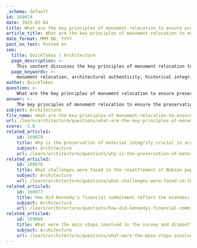 ```yaml
---
_schema: default
id: 169074
date: 2025-02-04
title: What are the key principles of monument relocation to ensure preservation of architectural authenticity?
article_title: What are the key principles of monument relocation to ensure preservation of architectural authenticity?
date_format: MMM DD, YYYY
post_on_text: Posted on
seo:
  title: QuickTakes | Architecture
  page_description: >-
    This content discusses the key principles of monument relocation to preserve architectural authenticity, emphasizing historical integrity, cultural significance, and ethical considerations.
  page_keywords: >-
    monument relocation, architectural authenticity, historical integrity, cultural significance, minimal intervention, documentation, reconstruction, environmental considerations, legal frameworks, community engagement, post-relocation monitoring
author: QuickTakes
question: >-
    What are the key principles of monument relocation to ensure preservation of architectural authenticity?
answer: >-
    The key principles of monument relocation to ensure the preservation of architectural authenticity are rooted in a careful balance between ethical considerations, historical integrity, and practical necessities. Here are the main principles:\n\n1. **Historical Integrity**: The primary concern in monument relocation is to maintain the historical context and significance of the structure. Relocation should only be considered when the original site is threatened, and the new location must allow for the monument's historical narrative to remain intact.\n\n2. **Cultural Significance**: Understanding the cultural importance of the monument is crucial. The relocation process should involve consultation with local communities and stakeholders to ensure that the cultural values associated with the monument are respected and preserved.\n\n3. **Minimal Intervention**: The principle of minimal intervention advocates for the least invasive methods of relocation. This means that if a monument must be moved, it should be done in a way that preserves as much of its original material and structure as possible.\n\n4. **Documentation and Research**: Prior to relocation, thorough documentation and research should be conducted. This includes detailed surveys, historical studies, and architectural analyses to ensure that the relocation process is informed and respectful of the monument's original characteristics.\n\n5. **Reconstruction and Authenticity**: If reconstruction is necessary, it should be based on accurate historical data to ensure that the relocated monument retains its authenticity. This may involve using original materials or techniques that reflect the monument's original construction.\n\n6. **Environmental Considerations**: The new site should be chosen with environmental factors in mind, ensuring that the relocated monument can be preserved in a suitable climate and landscape that mirrors its original setting as closely as possible.\n\n7. **Legal and Ethical Frameworks**: Adhering to international guidelines and ethical frameworks, such as those established by UNESCO, is essential. These frameworks provide a basis for making informed decisions about the relocation of cultural heritage.\n\n8. **Community Engagement**: Engaging with local communities throughout the relocation process is vital. Their input can provide insights into the cultural significance of the monument and help foster a sense of ownership and responsibility towards the relocated structure.\n\n9. **Post-Relocation Monitoring**: After relocation, ongoing monitoring and maintenance are necessary to ensure the monument's preservation. This includes assessing its condition and making adjustments as needed to protect it from environmental and human-induced threats.\n\nIn summary, while monument relocation can be a contentious issue, adhering to these principles can help ensure that the architectural authenticity and cultural significance of the monuments are preserved, even in the face of necessary relocation.
subject: Architecture
file_name: what-are-the-key-principles-of-monument-relocation-to-ensure-preservation-of-architectural-authenticity.md
url: /learn/architecture/questions/what-are-the-key-principles-of-monument-relocation-to-ensure-preservation-of-architectural-authenticity
score: -1.0
related_article1:
    id: 169079
    title: Why is the preservation of material integrity crucial in architectural conservation?
    subject: Architecture
    url: /learn/architecture/questions/why-is-the-preservation-of-material-integrity-crucial-in-architectural-conservation
related_article2:
    id: 169078
    title: What challenges were faced in the resettlement of Nubian populations in terms of cultural identity?
    subject: Architecture
    url: /learn/architecture/questions/what-challenges-were-faced-in-the-resettlement-of-nubian-populations-in-terms-of-cultural-identity
related_article3:
    id: 169077
    title: How did Kennedy's financial commitment reflect the economic and political dimensions of architecture?
    subject: Architecture
    url: /learn/architecture/questions/how-did-kennedys-financial-commitment-reflect-the-economic-and-political-dimensions-of-architecture
related_article4:
    id: 169069
    title: What were the main steps involved in the survey and dismantling of the Nubian Temples?
    subject: Architecture
    url: /learn/architecture/questions/what-were-the-main-steps-involved-in-the-survey-and-dismantling-of-the-nubian-temples
---
```


&nbsp;